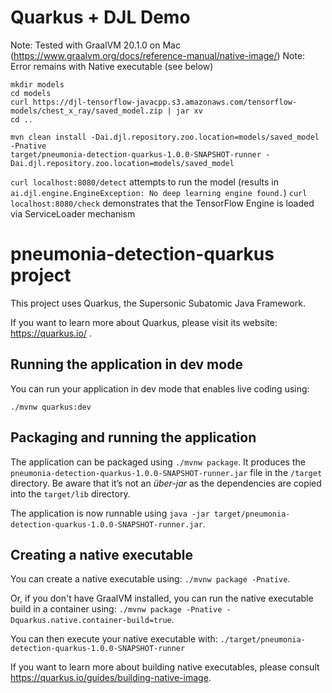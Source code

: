 # Quarkus + DJL Demo

Note: Tested with GraalVM 20.1.0 on Mac (https://www.graalvm.org/docs/reference-manual/native-image/)
Note: Error remains with Native executable (see below)

```
mkdir models
cd models
curl https://djl-tensorflow-javacpp.s3.amazonaws.com/tensorflow-models/chest_x_ray/saved_model.zip | jar xv
cd ..

mvn clean install -Dai.djl.repository.zoo.location=models/saved_model -Pnative
target/pneumonia-detection-quarkus-1.0.0-SNAPSHOT-runner -Dai.djl.repository.zoo.location=models/saved_model
```
`curl localhost:8080/detect` attempts to run the model (results in `ai.djl.engine.EngineException: No deep learning engine found.`)
`curl localhost:8080/check` demonstrates that the TensorFlow Engine is loaded via ServiceLoader mechanism

# pneumonia-detection-quarkus project

This project uses Quarkus, the Supersonic Subatomic Java Framework.

If you want to learn more about Quarkus, please visit its website: https://quarkus.io/ .

## Running the application in dev mode

You can run your application in dev mode that enables live coding using:
```
./mvnw quarkus:dev
```

## Packaging and running the application

The application can be packaged using `./mvnw package`.
It produces the `pneumonia-detection-quarkus-1.0.0-SNAPSHOT-runner.jar` file in the `/target` directory.
Be aware that it’s not an _über-jar_ as the dependencies are copied into the `target/lib` directory.

The application is now runnable using `java -jar target/pneumonia-detection-quarkus-1.0.0-SNAPSHOT-runner.jar`.

## Creating a native executable

You can create a native executable using: `./mvnw package -Pnative`.

Or, if you don't have GraalVM installed, you can run the native executable build in a container using: `./mvnw package -Pnative -Dquarkus.native.container-build=true`.

You can then execute your native executable with: `./target/pneumonia-detection-quarkus-1.0.0-SNAPSHOT-runner`

If you want to learn more about building native executables, please consult https://quarkus.io/guides/building-native-image.